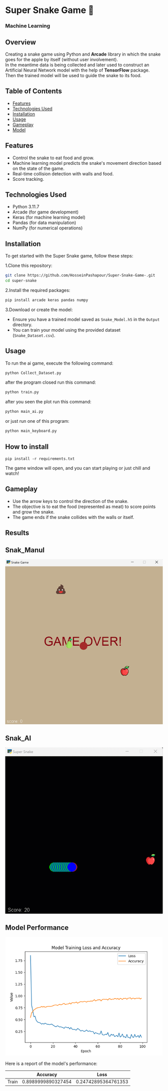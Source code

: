 # Super Snake Game 🐍
### Machine Learning


## Overview
Creating a snake game using Python and **Arcade** library in which the snake goes for the apple by itself (without user involvement).  
In the meantime data is being collected and later used to construct an Artificial Neural Network model with the help of **TensorFlow** package.  
Then the trained model will be used to guide the snake to its food.

## Table of Contents

- [Features](#features)
- [Technologies Used](#technologies-used)
- [Installation](#installation)
- [Usage](#usage)
- [Gameplay](#gameplay)
- [Model](#ModelPerformance)


## Features

- Control the snake to eat food and grow.
- Machine learning model predicts the snake's movement direction based on the state of the game.
- Real-time collision detection with walls and food.
- Score tracking.

## Technologies Used

- Python 3.11.7
- Arcade (for game development)
- Keras (for machine learning model)
- Pandas (for data manipulation)
- NumPy (for numerical operations)

## Installation

To get started with the Super Snake game, follow these steps:

1.Clone this repository:

```bash
git clone https://github.com/HosseinPashapour/Super-Snake-Game-.git
cd super-snake
```

2.Install the required packages:

```bash
pip install arcade keras pandas numpy
```

3.Download or create the model:

- Ensure you have a trained model saved as `Snake_Model.h5` in the `Output` directory.
- You can train your model using the provided dataset (`Snake_Dataset.csv`).

## Usage

To run the ai game, execute the following command:

```bash
python Collect_Dataset.py
```

after the program closed run this command:

```bash
python train.py
```

after you seen the plot run this command:

```bash
python main_ai.py
```

or just run one of this program:

```bash
python main_keyboard.py
```

## How to install

```
pip install -r requirements.txt
```


The game window will open, and you can start playing or just chill and watch!

## Gameplay

- Use the arrow keys to control the direction of the snake.
- The objective is to eat the food (represented as meat) to score points and grow the snake.
- The game ends if the snake collides with the walls or itself.


## Results

## Snak_Manul


<img src="Output\Snak_manul.png" width="550">

## Snak_AI

<img src="Output\Snak_AI.png" width="550">




## Model Performance
<img src="Output\Train.png" width="550">




Here is a report of the model's performance:

|        | Accuracy | Loss |
| ---------- | ---- | ---
| Train      | 0.8989999890327454 | 0.24742895364761353


